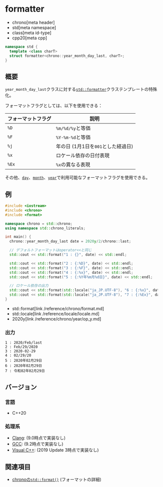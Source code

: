 # formatter
* chrono[meta header]
* std[meta namespace]
* class[meta id-type]
* cpp20[meta cpp]

```cpp
namespace std {
  template <class charT>
  struct formatter<chrono::year_month_day_last, charT>;
}
```

## 概要
`year_month_day_last`クラスに対する[`std::formatter`](/reference/format/formatter.md)クラステンプレートの特殊化。

フォーマットフラグとしては、以下を使用できる：

| フォーマットフラグ | 説明 |
|--------------------|------|
| `%D` | `%m/%d/%y`と等価 |
| `%F` | `%Y-%m-%d`と等価 |
| `%j` | 年の日 (1月1日を`001`とした経過日) |
| `%x` | ロケール依存の日付表現 |
| `%Ex` | `%x`の異なる表現 |

その他、[`day`](/reference/chrono/day/formatter.md)、[`month`](/reference/chrono/month/formatter.md)、[`year`](/reference/chrono/year/formatter.md)で利用可能なフォーマットフラグを使用できる。


## 例
```cpp example
#include <iostream>
#include <chrono>
#include <format>

namespace chrono = std::chrono;
using namespace std::chrono_literals;

int main() {
  chrono::year_month_day_last date = 2020y/2/chrono::last;

  // デフォルトフォーマットはoperator<<と同じ
  std::cout << std::format("1 : {}", date) << std::endl;

  std::cout << std::format("2 : {:%D}", date) << std::endl;
  std::cout << std::format("3 : {:%F}", date) << std::endl;
  std::cout << std::format("4 : {:%x}", date) << std::endl;
  std::cout << std::format("5 : {:%Y年%m月%d日}", date) << std::endl;

  // ロケール依存の出力
  std::cout << std::format(std::locale("ja_JP.UTF-8"), "6 : {:%x}", date) << std::endl;
  std::cout << std::format(std::locale("ja_JP.UTF-8"), "7 : {:%Ex}", date) << std::endl;
}
```
* std::format[link /reference/chrono/format.md]
* std::locale[link /reference/locale/locale.md]
* 2020y[link /reference/chrono/year/op_y.md]

### 出力
```
1 : 2020/Feb/last
2 : Feb/29/2020
3 : 2020-02-29
4 : 02/29/20
5 : 2020年02月29日
6 : 2020年02月29日
7 : 令和02年02月29日
```

## バージョン
### 言語
- C++20

### 処理系
- [Clang](/implementation.md#clang): (9.0時点で実装なし)
- [GCC](/implementation.md#gcc): (9.2時点で実装なし)
- [Visual C++](/implementation.md#visual_cpp): (2019 Update 3時点で実装なし)


## 関連項目
- [chronoの`std::format()`](/reference/chrono/format.md) (フォーマットの詳細)
